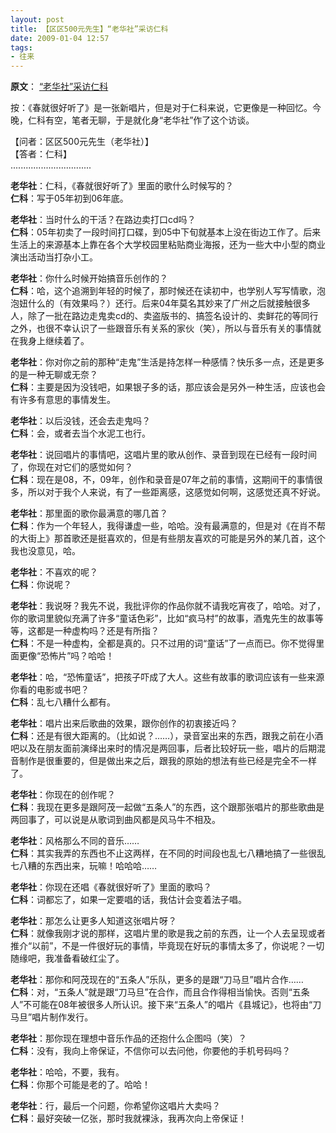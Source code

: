 ```yaml
---
layout: post
title: 【区区500元先生】“老华社”采访仁科 
date: 2009-01-04 12:57
tags:
- 往来
---
```

**原文**：
[“老华社”采访仁科](https://www.douban.com/group/topic/5047376/)

按：《春就很好听了》是一张新唱片，但是对于仁科来说，它更像是一种回忆。今晚，仁科有空，笔者无聊，于是就化身“老华社”作了这个访谈。  
  
【问者：区区500元先生（老华社）】  
【答者：仁科】  
................................  
  
**老华社**：仁科，《春就很好听了》里面的歌什么时候写的？  
**仁科**：写于05年初到06年底。  
  
**老华社**：当时什么的干活？在路边卖打口cd吗？  
**仁科**：05年初卖了一段时间打口碟，到05中下旬就基本上没在街边工作了。后来生活上的来源基本上靠在各个大学校园里粘贴商业海报，还为一些大中小型的商业演出活动当打杂小工。  
  
**老华社**：你什么时候开始搞音乐创作的？  
**仁科**：哈，这个追溯到年轻的时候了，那时候还在读初中，也学别人写写情歌，泡泡妞什么的（有效果吗？）还行。后来04年莫名其妙来了广州之后就接触很多人，除了一批在路边走鬼卖cd的、卖盗版书的、搞签名设计的、卖鲜花的等同行之外，也很不幸认识了一些跟音乐有关系的家伙（笑），所以与音乐有关的事情就在我身上继续着了。  
  
**老华社**：你对你之前的那种“走鬼”生活是持怎样一种感情？快乐多一点，还是更多的是一种无聊或无奈？  
**仁科**：主要是因为没钱吧，如果银子多的话，那应该会是另外一种生活，应该也会有许多有意思的事情发生。  
  
**老华社**：以后没钱，还会去走鬼吗？  
**仁科**：会，或者去当个水泥工也行。  
  
**老华社**：说回唱片的事情吧，这唱片里的歌从创作、录音到现在已经有一段时间了，你现在对它们的感觉如何？  
**仁科**：现在是08，不，09年，创作和录音是07年之前的事情，这期间干的事情很多，所以对于我个人来说，有了一些距离感，这感觉如何啊，这感觉还真不好说。  
  
**老华社**：那里面的歌你最满意的哪几首？  
**仁科**：作为一个年轻人，我得谦虚一些，哈哈。没有最满意的，但是对《在肖不帮的大街上》那首歌还是挺喜欢的，但是有些朋友喜欢的可能是另外的某几首，这个我也没意见，哈。  
  
**老华社**：不喜欢的呢？  
**仁科**：你说呢？  
  
**老华社**：我说呀？我先不说，我批评你的作品你就不请我吃宵夜了，哈哈。对了，你的歌词里貌似充满了许多“童话色彩”，比如“疯马村”的故事，酒鬼先生的故事等等，这都是一种虚构吗？还是有所指？  
**仁科**：不是一种虚构，全都是真的。只不过用的词“童话”了一点而已。你不觉得里面更像“恐怖片”吗？哈哈！  
  
**老华社**：哈，“恐怖童话”，把孩子吓成了大人。这些有故事的歌词应该有一些来源你看的电影或书吧？  
**仁科**：乱七八糟什么都有。  
  
**老华社**：唱片出来后歌曲的效果，跟你创作的初衷接近吗？  
**仁科**：还是有很大距离的。（比如说？……），录音室出来的东西，跟我之前在小酒吧以及在朋友面前演绎出来时的情况是两回事，后者比较好玩一些，唱片的后期混音制作是很重要的，但是做出来之后，跟我的原始的想法有些已经是完全不一样了。  
  
**老华社**：你现在的创作呢？  
**仁科**：我现在更多是跟阿茂一起做“五条人”的东西，这个跟那张唱片的那些歌曲是两回事了，可以说是从歌词到曲风都是风马牛不相及。  
  
**老华社**：风格那么不同的音乐……  
**仁科**：其实我弄的东西也不止这两样，在不同的时间段也乱七八糟地搞了一些很乱七八糟的东西出来，玩嘛！哈哈哈……  
  
**老华社**：你现在还唱《春就很好听了》里面的歌吗？  
**仁科**：词都忘了，如果一定要唱的话，我估计会变着法子唱。  
  
**老华社**：那怎么让更多人知道这张唱片呀？  
**仁科**：就像我刚才说的那样，这唱片里的歌是我之前的东西，让一个人去呈现或者推介“以前”，不是一件很好玩的事情，毕竟现在好玩的事情太多了，你说呢？一切随缘吧，我准备看破红尘了。  
  
**老华社**：那你和阿茂现在的“五条人”乐队，更多的是跟“刀马旦”唱片合作……  
**仁科**：对，“五条人”就是跟“刀马旦”在合作，而且合作得相当愉快。否则“五条人”不可能在08年被很多人所认识。接下来“五条人”的唱片《县城记》，也将由“刀马旦”唱片制作发行。  
  
**老华社**：那你现在理想中音乐作品的还抱什么企图吗（笑）？  
**仁科**：没有，我向上帝保证，不信你可以去问他，你要他的手机号码吗？  
  
**老华社**：哈哈，不要，我有。  
**仁科**：你那个可能是老的了。哈哈！  
  
**老华社**：行，最后一个问题，你希望你这唱片大卖吗？  
**仁科**：最好突破一亿张，那时我就裸泳，我再次向上帝保证！  

